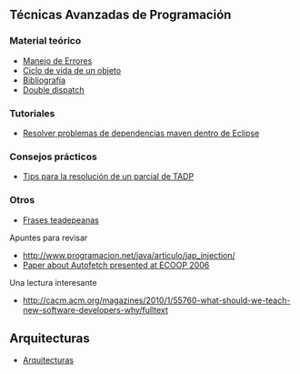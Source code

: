 Técnicas Avanzadas de Programación
----------------------------------

### Material teórico

-   [Manejo de Errores](manejo-de-errores.html)
-   [Ciclo de vida de un objeto](ciclo-de-vida-de-un-objeto.html)
-   [Bibliografía](bibliografia-sobre-programacion-avanzada-orientada-a-objetos.html)
-   [Double dispatch](double-dispatch.html)

### Tutoriales

-   [Resolver problemas de dependencias maven dentro de Eclipse](resolver-problemas-de-dependencias-maven-dentro-de-eclipse.html)

### Consejos prácticos

-   [Tips para la resolución de un parcial de TADP](tips-para-la-resolucion-de-un-parcial-de-tadp.html)

### Otros

-   [Frases teadepeanas](frases-teadepeanas.html)

Apuntes para revisar

-   <http://www.programacion.net/java/articulo/jap_injection/>
-   [Paper about Autofetch presented at ECOOP 2006](http://www.cs.utexas.edu/~aibrahim/publications/autofetch.pdf)

Una lectura interesante

-   <http://cacm.acm.org/magazines/2010/1/55760-what-should-we-teach-new-software-developers-why/fulltext>

Arquitecturas
-------------

-   [Arquitecturas](arquitecturas.html)


